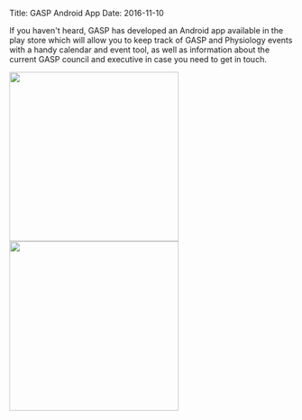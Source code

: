 Title: GASP Android App
Date: 2016-11-10

If you haven't heard, GASP has developed an Android app available in the play store which will allow you to keep track of GASP and Physiology events with a handy calendar and event tool, as well as information about the current GASP council and executive in case you need to get in touch.

<p><img src='https://lh3.googleusercontent.com/SSoBmngiz8LJuELdXDP_rNAGjVEiWVYo4pOrRB-fju4XD3HPUfrL4nrEt-YV3ODY2nU=h900-rw' width='300' />
<img src='https://lh3.googleusercontent.com/_sP7eaKsz7X-Ae3kAsh18ePbXDgiF3ScKz52h5fd7TJgPHyfjpaFgH4UOTyoGSSEI28=h900-rw' width='300' /></p>
